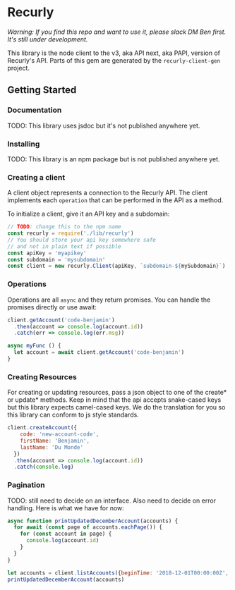 # Recurly

*Warning: If you find this repo and want to use it, please slack DM Ben first. It's still under development.*

This library is the node client to the v3, aka API next, aka PAPI, version of Recurly's API. Parts of this gem are generated
by the `recurly-client-gen` project.

## Getting Started

### Documentation

TODO: This library uses jsdoc but it's not published anywhere yet.

### Installing

TODO: This library is an npm package but is not published anywhere yet.

### Creating a client

A client object represents a connection to the Recurly API. The client implements
each `operation` that can be performed in the API as a method.

To initialize a client, give it an API key and a subdomain:

```js
// TODO: change this to the npm name
const recurly = require('./lib/recurly')
// You should store your api key somewhere safe
// and not in plain text if possible
const apiKey = 'myapikey'
const subdomain = 'mysubdomain'
const client = new recurly.Client(apiKey, `subdomain-${mySubdomain}`)
```

### Operations

Operations are all `async` and they return promises. You can handle the promises
directly or use await:

```js
client.getAccount('code-benjamin')
  .then(account => console.log(account.id))
  .catch(err => console.log(err.msg))
```

```js
async myFunc () {
  let account = await client.getAccount('code-benjamin')
}
```

### Creating Resources

For creating or updating resources, pass a json object to one of the create* or update* methods.
Keep in mind that the api accepts snake-cased keys but this library expects camel-cased keys.
We do the translation for you so this library can conform to js style standards.

```js
client.createAccount({
    code: 'new-account-code',
    firstName: 'Benjamin',
    lastName: 'Du Monde'
  })
  .then(account => console.log(account.id))
  .catch(console.log)
```

### Pagination

TODO: still need to decide on an interface. Also need to decide on error handling.
Here is what we have for now:

```js
async function printUpdatedDecemberAccount(accounts) {
  for await (const page of accounts.eachPage()) {
    for (const account in page) {
      console.log(account.id)
    }
  }
}

let accounts = client.listAccounts({beginTime: '2018-12-01T00:00:00Z', sort: 'updated_at'})
printUpdatedDecemberAccount(accounts)
```
